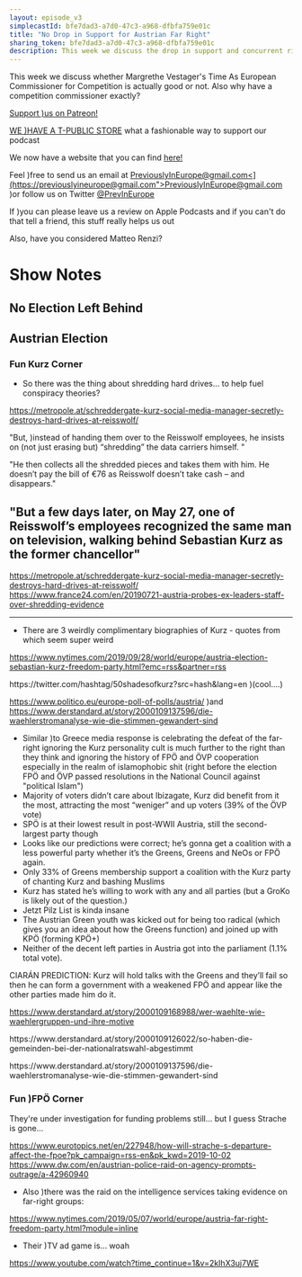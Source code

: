 ```yaml
---
layout: episode_v3
simplecastId: bfe7dad3-a7d0-47c3-a968-dfbfa759e01c
title: "No Drop in Support for Austrian Far Right"
sharing_token: bfe7dad3-a7d0-47c3-a968-dfbfa759e01c
description: This week we discuss the drop in support and concurrent rise in support for the far right in Austria!
---
```


<p>This week we discuss whether Margrethe Vestager's Time As European Commissioner for Competition is actually good or not. Also why have a competition commissioner exactly?</p><p><a href="[www.patreon.com](https://www.patreon.com/previouslyineurope">Support )us on Patreon!</a></p><p><a href="[www.teepublic.com](https://www.teepublic.com/user/previneurope">WE )HAVE A T-PUBLIC STORE</a> what a fashionable way to support our podcast</p><p>We now have a website that you can find <a href="[previouslyineurope.eu](http://previouslyineurope.eu/">here!</a></p><p>Feel )free to send us an email at <a href="[previouslyineurope@gmail.com">PreviouslyInEurope@gmail.com<](https://previouslyineurope@gmail.com">PreviouslyInEurope@gmail.com</a> )or follow us on Twitter <a href="[twitter.com](https://twitter.com/PrevInEurope">@PrevInEurope</a></p><p>If )you can please leave us a review on Apple Podcasts and if you can't do that tell a friend, this stuff really helps us out</p><p>Also, have you considered Matteo Renzi?</p><h1>Show Notes</h1><h2>No Election Left Behind</h2><h2>Austrian Election</h2><h3>Fun Kurz Corner</h3><ul><li>So there was the thing about shredding hard drives... to help fuel conspiracy theories?</li></ul><p><a href="[metropole.at](https://metropole.at/schreddergate-kurz-social-media-manager-secretly-destroys-hard-drives-at-reisswolf/">https://metropole.at/schreddergate-kurz-social-media-manager-secretly-destroys-hard-drives-at-reisswolf/</a></p><p>"But, )instead of handing them over to the Reisswolf employees, he insists on (not just erasing but) “shredding” the data carriers himself. "</p><p>"He then collects all the shredded pieces and takes them with him. He doesn’t pay the bill of €76 as Reisswolf doesn’t take cash – and disappears."</p><h2>"But a few days later, on May 27, one of Reisswolf’s employees recognized the same man on television, walking behind Sebastian Kurz as the former chancellor"</h2><p><a href="[metropole.at](https://metropole.at/schreddergate-kurz-social-media-manager-secretly-destroys-hard-drives-at-reisswolf/">https://metropole.at/schreddergate-kurz-social-media-manager-secretly-destroys-hard-drives-at-reisswolf/</a><br )/><a href="[www.france24.com](https://www.france24.com/en/20190721-austria-probes-ex-leaders-staff-over-shredding-evidence">https://www.france24.com/en/20190721-austria-probes-ex-leaders-staff-over-shredding-evidence</a></p><hr )/><ul><li>There are 3 weirdly complimentary biographies of Kurz - quotes from which seem super weird</li></ul><p><a href="[www.nytimes.com](https://www.nytimes.com/2019/09/28/world/europe/austria-election-sebastian-kurz-freedom-party.html?emc=rss&partner=rss">https://www.nytimes.com/2019/09/28/world/europe/austria-election-sebastian-kurz-freedom-party.html?emc=rss&partner=rss</a></p><p><a )href="[twitter.com](https://twitter.com/hashtag/50shadesofkurz?src=hash&lang=en">https://twitter.com/hashtag/50shadesofkurz?src=hash&lang=en</a> )(cool....)</p><p><a href="[www.politico.eu](https://www.politico.eu/europe-poll-of-polls/austria/">https://www.politico.eu/europe-poll-of-polls/austria/</a> )and <a href="[www.derstandard.at](https://www.derstandard.at/story/2000109137596/die-waehlerstromanalyse-wie-die-stimmen-gewandert-sind">https://www.derstandard.at/story/2000109137596/die-waehlerstromanalyse-wie-die-stimmen-gewandert-sind</a></p><ul><li>Similar )to Greece media response is celebrating the defeat of the far-right ignoring the Kurz personality cult is much further to the right than they think and ignoring the history of FPÖ and ÖVP cooperation especially in the realm of islamophobic shit (right before the election FPÖ and ÖVP passed resolutions in the National Council against "political Islam")</li><li>Majority of voters didn’t care about Ibizagate, Kurz did benefit from it the most, attracting the most “weniger” and up voters (39% of the ÖVP vote)</li><li>SPÖ is at their lowest result in post-WWII Austria, still the second-largest party though</li><li>Looks like our predictions were correct; he’s gonna get a coalition with a less powerful party whether it’s the Greens, Greens and NeOs or FPÖ again.</li><li>Only 33% of Greens membership support a coalition with the Kurz party of chanting Kurz and bashing Muslims</li><li>Kurz has stated he’s willing to work with any and all parties (but a GroKo is likely out of the question.)</li><li>Jetzt Pilz List is kinda insane</li><li>The Austrian Green youth was kicked out for being too radical (which gives you an idea about how the Greens function) and joined up with KPÖ (forming KPÖ+)</li><li>Neither of the decent left parties in Austria got into the parliament (1.1% total vote).</li></ul><p>CIARÁN PREDICTION: Kurz will hold talks with the Greens and they’ll fail so then he can form a government with a weakened FPÖ and appear like the other parties made him do it.</p><p><a href="[www.derstandard.at](https://www.derstandard.at/story/2000109168988/wer-waehlte-wie-waehlergruppen-und-ihre-motive">https://www.derstandard.at/story/2000109168988/wer-waehlte-wie-waehlergruppen-und-ihre-motive</a></p><p><a )href="[www.derstandard.at](https://www.derstandard.at/story/2000109126022/so-haben-die-gemeinden-bei-der-nationalratswahl-abgestimmt">https://www.derstandard.at/story/2000109126022/so-haben-die-gemeinden-bei-der-nationalratswahl-abgestimmt</a></p><p><a )href="[www.derstandard.at](https://www.derstandard.at/story/2000109137596/die-waehlerstromanalyse-wie-die-stimmen-gewandert-sind">https://www.derstandard.at/story/2000109137596/die-waehlerstromanalyse-wie-die-stimmen-gewandert-sind</a></p><h3>Fun )FPÖ Corner</h3><p>They're under investigation for funding problems still... but I guess Strache is gone...</p><p><a href="[www.eurotopics.net](https://www.eurotopics.net/en/227948/how-will-strache-s-departure-affect-the-fpoe?pk_campaign=rss-en&pk_kwd=2019-10-02">https://www.eurotopics.net/en/227948/how-will-strache-s-departure-affect-the-fpoe?pk_campaign=rss-en&pk_kwd=2019-10-02</a><br )/><a href="[www.dw.com](https://www.dw.com/en/austrian-police-raid-on-agency-prompts-outrage/a-42960940">https://www.dw.com/en/austrian-police-raid-on-agency-prompts-outrage/a-42960940</a></p><ul><li>Also )there was the raid on the intelligence services taking evidence on far-right groups:</li></ul><p><a href="[www.nytimes.com](https://www.nytimes.com/2019/05/07/world/europe/austria-far-right-freedom-party.html?module=inline">https://www.nytimes.com/2019/05/07/world/europe/austria-far-right-freedom-party.html?module=inline</a></p><ul><li>Their )TV ad game is... woah</li></ul><p><a href="https://www.youtube.com/watch?time_continue=1&v=2kIhX3uj7WE">https://www.youtube.com/watch?time_continue=1&v=2kIhX3uj7WE</a></p>
